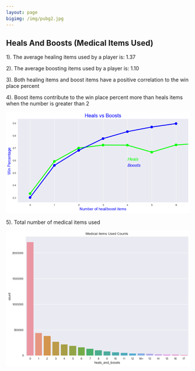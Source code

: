 ```yaml
---
layout: page
bigimg: /img/pubg2.jpg
---
```


## Heals And Boosts (Medical Items Used)
1). The average healing items used by a player is: 1.37

2). The average boosting items used by a player is: 1.10

3). Both healing items and boost items have a positive correlation to the win place percent

4). Boost items contribute to the win place percent more than heals items when the number is greater than 2

![GW Data Science logo](/img/image_6.png)

5). Total number of medical items used

![GW Data Science logo](/img/image_7.png)


